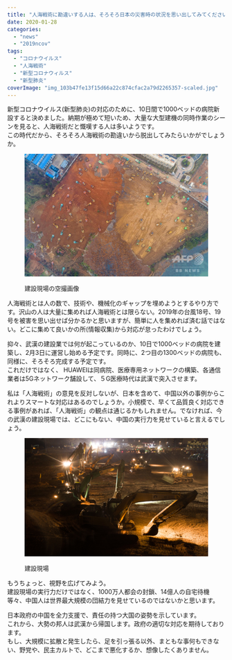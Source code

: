```yaml
---
title: "人海戦術に勘違いする人は、そろそろ日本の災害時の状況を思い出してみてください"
date: 2020-01-28
categories: 
  - "news"
  - "2019ncov"
tags: 
  - "コロナウイルス"
  - "人海戦術"
  - "新型コロナウィルス"
  - "新型肺炎"
coverImage: "img_103b47fe13f15d66a22c874cfac2a79d2265357-scaled.jpg"
---
```


新型コロナウイルス(新型肺炎)の対応のために、10日間で1000ベッドの病院新設すると決めました。納期が極めて短いため、大量な大型建機の同時作業のシーンを見ると、人海戦術だと慨嘆する人は多いようです。  
この時代だから、そろそろ人海戦術の勘違いから脱出してみたらいかがでしょうか。

<figure>

![](images/img_709378e6bfca85daa5828c75227fb04d258109.jpg)

<figcaption>

建設現場の空撮画像

</figcaption>

</figure>

人海戦術とは人の数で、技術や、機械化のギャップを埋めようとするやり方です。沢山の人は大量に集めれば人海戦術とは限らない。2019年の台風18号、19号を被害を思い出せば分かるかと思いますが、簡単に人を集めれば済む話ではない。どこに集めて良いかの所(情報収集)から対応が怠ったわけでしょう。

抑々、武漢の建設業では何が起こっているのか、10日で1000ベッドの病院を建築し、2月3日に運営し始める予定です。同時に、2つ目の1300ベッドの病院も、同様に、そろそろ完成する予定です。  
これだけではなく、 HUAWEIは同病院、医療専用ネットワークの構築、各通信業者は5Gネットワーク舗設して、５G医療時代は武漢で突入させます。

私は「人海戦術」の意見を反対しないが、日本を含めて、中国以外の事例からこれよりスマートな対応はあるのでしょうか。小規模で、早くて品質良く対応できる事例があれば、「人海戦術」の観点は通じるかもしれません。でなければ、今の武漢の建設現場では、どこにもない、中国の実行力を見せていると言えるでしょう。

<figure>

![](images/img_103b47fe13f15d66a22c874cfac2a79d2265357-1024x659.jpg)

<figcaption>

建設現場

</figcaption>

</figure>

もうちょっと、視野を広げてみよう。  
建設現場の実行力だけではなく、1000万人都会の封鎖、14億人の自宅待機等々、中国人は世界最大規模の団結力を見せているのではないかと思います。

日本政府の中国を全力支援で、責任の持つ大国の姿勢を示しています。  
これから、大勢の邦人は武漢から帰国します。政府の適切な対応を期待しております。  
もし、大規模に拡散と発生したら、足を引っ張る以外、まともな事何もできない、野党や、民主カルトで、どこまで悪化するか、想像したくありません。
